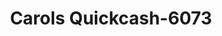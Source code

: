 ---
f_zip-code: 38330
f_state-code: TN
title: Carols Quickcash-6073
f_phone: 731-692-2224
f_city-only: Dyer
f_address: 795 S Main Street Dyer
f_location-unique-id: '6073'
slug: carols-quickcash-6073
updated-on: '2024-05-30T13:46:58.046Z'
created-on: '2024-05-30T13:36:59.803Z'
published-on: '2024-05-30T13:54:32.469Z'
f_city-state: cms/city/dyer-tn.md
f_company: cms/company/carols-quickcash.md
f_state: cms/state/tennessee.md
layout: '[payday-loan].html'
tags: payday-loan
---